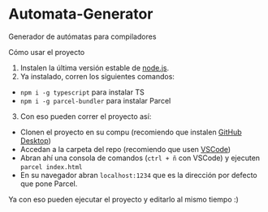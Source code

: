# Automata-Generator
Generador de autómatas para compiladores

Cómo usar el proyecto
1. Instalen la última versión estable de [node.js](https://nodejs.org/es/).
2. Ya instalado, corren los siguientes comandos:
  * `npm i -g typescript` para instalar TS
  * `npm i -g parcel-bundler` para instalar Parcel
3. Con eso pueden correr el proyecto así:
  * Clonen el proyecto en su compu (recomiendo que instalen [GitHub Desktop](https://desktop.github.com/))
  * Accedan a la carpeta del repo (recomiendo que usen [VSCode](https://code.visualstudio.com/))
  * Abran ahí una consola de comandos (`ctrl + ñ` con VSCode) y ejecuten `parcel index.html`
  * En su navegador abran `localhost:1234` que es la dirección por defecto que pone Parcel.

Ya con eso pueden ejecutar el proyecto y editarlo al mismo tiempo :)
